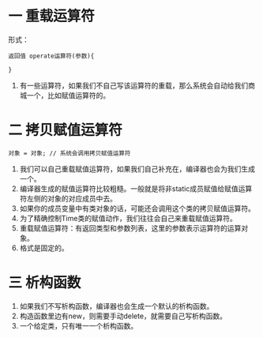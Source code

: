 # 一 重载运算符
形式：
```
返回值 operate运算符(参数){

}
```
1. 有一些运算符，如果我们不自己写该运算符的重载，那么系统会自动给我们商城一个，比如赋值运算符的。

# 二 拷贝赋值运算符
```
对象 = 对象; // 系统会调用拷贝赋值运算符
```
1. 我们可以自己重载赋值运算符，如果我们自己补充在，编译器也会为我们生成一个。
2. 编译器生成的赋值运算符比较粗糙。一般就是将非static成员赋值给赋值运算符左侧的对象的对应成员中去。
3. 如果你的成员变量中有类对象的话，可能还会调用这个类的拷贝赋值运算符。
4. 为了精确控制Time类的赋值动作，我们往往会自己来重载赋值运算符。
5. 重载赋值运算符：有返回类型和参数列表，这里的参数表示运算符的运算对象。
6. 格式是固定的。

# 三 析构函数
1. 如果我们不写析构函数，编译器也会生成一个默认的析构函数。
2. 构造函数里边有new，则需要手动delete，就需要自己写析构函数。
3. 一个给定类，只有唯一一个析构函数。